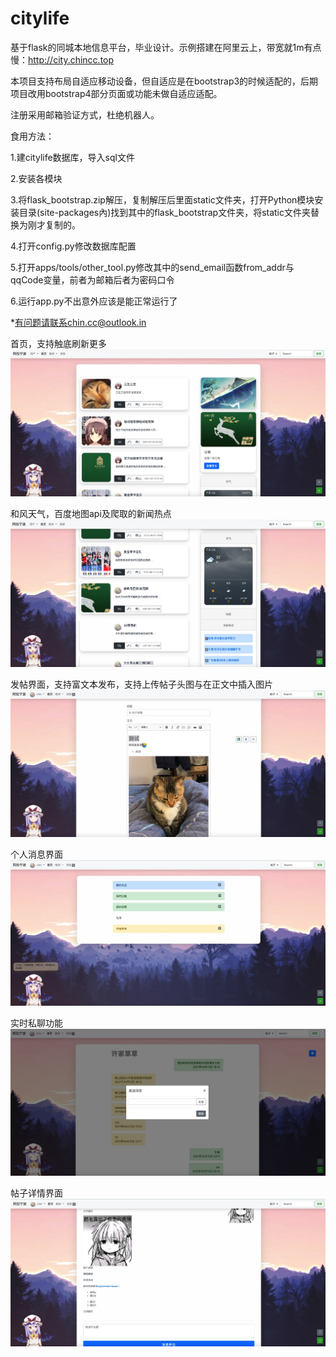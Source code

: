 # citylife
基于flask的同城本地信息平台，毕业设计。示例搭建在阿里云上，带宽就1m有点慢：http://city.chincc.top

本项目支持布局自适应移动设备，但自适应是在bootstrap3的时候适配的，后期项目改用bootstrap4部分页面或功能未做自适应适配。

注册采用邮箱验证方式，杜绝机器人。


食用方法：

1.建citylife数据库，导入sql文件

2.安装各模块

3.将flask_bootstrap.zip解压，复制解压后里面static文件夹，打开Python模块安装目录(site-packages內)找到其中的flask_bootstrap文件夹，将static文件夹替换为刚才复制的。

4.打开config.py修改数据库配置

5.打开apps/tools/other_tool.py修改其中的send_email函数from_addr与qqCode变量，前者为邮箱后者为密码口令

6.运行app.py不出意外应该是能正常运行了

*有问题请联系chin.cc@outlook.in


首页，支持触底刷新更多
![Image text](https://github.com/chincccc/citylife/blob/main/pic/1.png)

和风天气，百度地图api及爬取的新闻热点
![Image text](https://github.com/chincccc/citylife/blob/main/pic/2.png)

发帖界面，支持富文本发布，支持上传帖子头图与在正文中插入图片
![Image text](https://github.com/chincccc/citylife/blob/main/pic/3.png)

个人消息界面
![Image text](https://github.com/chincccc/citylife/blob/main/pic/4.png)

实时私聊功能
![Image text](https://github.com/chincccc/citylife/blob/main/pic/5.png)

帖子详情界面
![Image text](https://github.com/chincccc/citylife/blob/main/pic/6.png)
